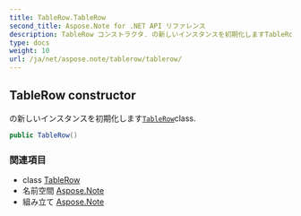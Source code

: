 ```yaml
---
title: TableRow.TableRow
second_title: Aspose.Note for .NET API リファレンス
description: TableRow コンストラクタ. の新しいインスタンスを初期化しますTableRowclass.
type: docs
weight: 10
url: /ja/net/aspose.note/tablerow/tablerow/
---
```

## TableRow constructor

の新しいインスタンスを初期化します[`TableRow`](../)class.

```csharp
public TableRow()
```

### 関連項目

* class [TableRow](../)
* 名前空間 [Aspose.Note](../../tablerow/)
* 組み立て [Aspose.Note](../../../)


